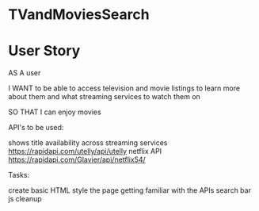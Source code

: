 # TVandMoviesSearch


# User Story

AS A user 

I WANT to be able to access television and movie listings to learn more about them and what streaming services to watch them on

SO THAT I can enjoy movies


API's to be used:

shows title availability across streaming services https://rapidapi.com/utelly/api/utelly
netflix API https://rapidapi.com/Glavier/api/netflix54/


Tasks:

create basic HTML
style the page
getting familiar with the APIs
search bar
js cleanup